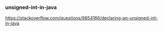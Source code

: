 
### unsigned-int-in-java
https://stackoverflow.com/questions/9854166/declaring-an-unsigned-int-in-java